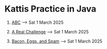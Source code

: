 # Kattis Practice in Java 

1. [ABC](https://open.kattis.com/problems/abc) --> Sat 1 March 2025

2. [A Real Challenge](https://open.kattis.com/problems/areal) --> Sat 1 March 2025

3. [Bacon, Eggs, and Spam](https://open.kattis.com/problems/baconeggsandspam) --> Sat 1 March 2025